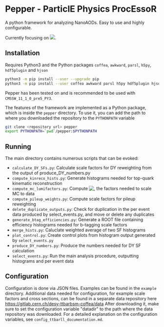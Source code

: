 # Pepper - ParticlE Physics ProcEssoR
A python framework for analyzing NanoAODs. Easy to use and highly configurable.

Currently focusing on <img src="https://latex.codecogs.com/gif.latex?\mathrm{t\bar{t}}\rightarrow\mathrm{ll\nu\nu}" />.

## Installation
Requires Python3 and the Python packages `coffea`, `awkward`, `parsl`, `h5py`, `hdf5plugin` and `hjson`

```sh
python3 -m pip install --user --upgrade pip
python3 -m pip install --user coffea awkward parsl h5py hdf5plugin hjson
```

Pepper has been tested on and is recommended to be used with `CMSSW_11_1_0_pre5_PY3`.

The features of the framework are implemented as a Python package, which is inside the `pepper` directory. To use it, you can add the path to where you downloaded the repository to the `PYTHONPATH` variable

```sh
git clone <repository url> pepper
export PYTHONPATH=`pwd`/pepper:$PYTHONPATH
```



## Running
The main directory contains numerous scripts that can be evoked:

 - `calculate_DY_SFs.py`: Calculate scale factors for DY reweighting from the output of produce_DY_numbers.py
 - `compute_kinreco_hists.py`: Generate histograms needed for top-quark kinematic reconstruction
 - `compute_mc_lumifactors.py`: Compute <img align="top" src="https://latex.codecogs.com/gif.latex?{\cal L}\sigma/\sum w_{\mathrm{gen}}" />, the factors needed to scale MC to data
 - `compute_pileup_weights.py`: Compute scale factors for pileup reweighting
 - `delete_duplicate_outputs.py`: Check for duplication in the per event data produced by select_events.py, and move or delete any duplicates
 - `generate_btag_efficiencies.py`: Generate a ROOT file containing efficiency histograms needed for b-tagging scale factors
 - `merge_hists.py`: Caluclate weighted average of two SF histograms
 - `plot_control.py`: Create control plots from histogram output generated by `select_events.py`
 - `produce_DY_numbers.py`: Produce the numbers needed for DY SF calculation
 - `select_events.py`: Run the main analysis procedure, outputting histograms and per event data



## Configuration
Configuration is done via JSON files. Examples can be found in the `example` directory. Additional data needed for configuration, for example scale factors and cross sections, can be found in a separate data repository here https://gitlab.cern.ch/desy-ttbarbsm-coffea/data
After downloading it, make sure to set the configuration variable "datadir" to the path where the data repository was downloaded.
For a detailed explanation on the configuration variables, see `config_ttbarll_documentation.md`.
